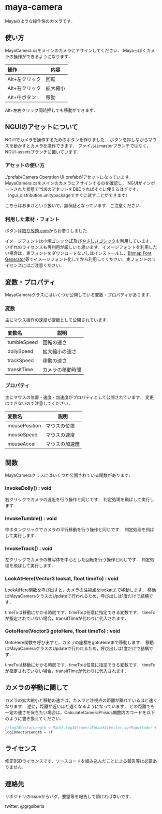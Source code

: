 maya-camera
===========

Mayaのような操作性のカメラです．

## 使い方
MayaCamera.csをメインのカメラにアサインしてください．
Mayaっぽくカメラの操作ができるようになります．

| 操作           | 内容     |
|:---------------|----------|
| Alt+左クリック | 回転     |
| Alt+右クリック | 拡大縮小 |
| Alt+中ボタン   | 移動     |

Alt+左右クリック同時押しでも移動ができます．

## NGUIのアセットについて
NGUIでカメラを操作するためのボタンを作りました．
ボタンを押しながらマウスを動かすとカメラを操作できます．
ファイルはmasterブランチではなく，NGUI-assetsブランチに置いています．

### アセットの使い方
./prefab/Camera Operation UI.prefabがアセットになっています．
MayaCamera.csをメインのカメラにアサインするのを確認し，
NGUIがインポートされた状態で当該のアセットをD&Dすればすぐに使えるはずです．
（ngui_distribution.unitypackageですぐに試すことができます）

こちらはおまけという扱いで，無保証となっています．ご注意ください．

### 利用した素材・フォント
ボタンは[取り放題.com](http://toriho-dai.com/)からお借りしました．

イメージフォントは小塚ゴシックLE及び[やさしさゴシック](http://www.fontna.com/blog/379/)を利用しています．いずれのライセンスも再利用が厳しいと思います．イメージフォントを利用したい場合は，実フォントをダウンロードないしはインストールし，[Bitmap Font Generator](http://www.angelcode.com/products/bmfont/)等でイメージフォント化してから利用してください．実フォントのライセンスにはご注意ください．

## 変数・プロパティ
MayaCameraクラスにはいくつか公開している変数・プロパティがあります．

### 変数
主にマウス操作の速度が変数として公開されています．

| 変数名      | 説明             |
|:------------|------------------|
| tumbleSpeed | 回転の速さ       |
| dollySpeed  | 拡大縮小の速さ   |
| trackSpeed  | 移動の速さ       |
| transitTime | カメラの移動時間 |

### プロパティ
主にマウスの位置・速度・加速度がプロパティとして公開されています．
変更はできないので注意してください．

| 変数名        | 説明           |
|:--------------|----------------|
| mousePosition | マウスの位置   |
| mouseSpeed    | マウスの速度   |
| mouseAccel    | マウスの加速度 |

## 関数
MayaCameraクラスにはいくつか公開されている関数があります．

### InvokeDolly() : void
右クリックでカメラの遠近を行う操作と同じです．
判定処理を飛ばして実行します．

### InvokeTumble() : void
中ボタンクリックでカメラの平行移動を行う操作と同じです．
判定処理を飛ばして実行します．

### InvokeTrack() : void
左クリックでカメラの被写体を中心とした回転を行う操作と同じです．
判定処理を飛ばして実行します．

### LookAtHere(Vector3 lookat, float timeTo) : void
LookAtHere関数を呼び出すと，カメラの注視点をlookatまで移動します．
移動はMayaCameraクラスのUpdateで行われるため，呼び出しは1度だけで結構です．

timeToは移動にかかる時間です．timeToは任意に指定できる変数です．
timeToが指定されていない場合，transitTimeが代わりに代入されます．

### GotoHere(Vector3 gotoHere, float timeTo) : void
GotoHere関数を呼び出すと，カメラの座標をgotoHereまで移動します．
移動はMayaCameraクラスのUpdateで行われるため，呼び出しは1度だけで結構です．

timeToは移動にかかる時間です．timeToは任意に指定できる変数です．
timeToが指定されていない場合，transitTimeが代わりに代入されます．

## カメラの挙動に関して
カメラの拡大縮小と移動の速さは，カメラと注視点の距離が離れているほど速くなります．
逆に，距離が近いほど遅くなるようになっています．
どの距離でも一定の速さを保ちたい場合は，CalculateCameraPhisics関数内のコードを以下のように書き換えてください．

```MayaCamera.cs
//log10VectorLength = Mathf.Log10(cameraToLookAtVector.sqrMagnitude) + 1f;
log10VectorLength = 1f
```

## ライセンス
修正BSDライセンスです．ソースコードを組み込んだことによる報告等は必要ありません．

## 連絡先
リポジトリのIssueからバグ，要望等を報告して頂ければ幸いです．

twitter: @grgsiberia
